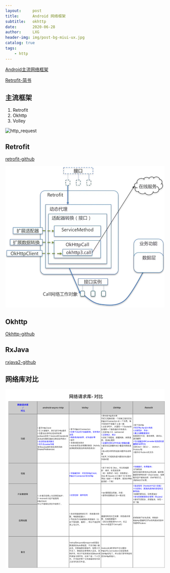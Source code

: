 ```yaml
---
layout:     post
title:      Android 网络框架
subtitle:   okhttp
date:       2020-06-28
author:     LXG
header-img: img/post-bg-miui-ux.jpg
catalog: true
tags:
    - http
---
```


[Android主流网络框架](https://www.jianshu.com/p/7a970db4e7cf)

[Retrofit-简书](https://www.jianshu.com/p/3d065939aa54)

## 主流框架

1. Retrofit
2. Okhttp
3. Volley

![http_request](/images/http/http_request.wepb)

## Retrofit

[retrofit-github](https://square.github.io/retrofit/)

![Retrofit](/images/http/retrofit.webp)


## Okhttp

[Okhttp-github](https://square.github.io/okhttp/)

## RxJava

[rxjava2-github](https://github.com/topics/rxjava2)

## 网络库对比

![http_compare](/images/http/http_compare.jpeg)
